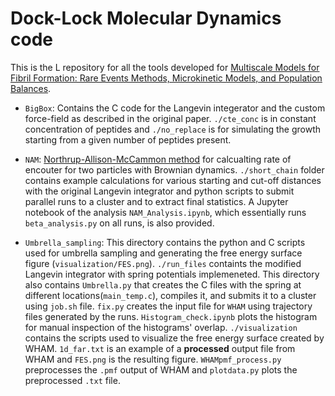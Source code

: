 # Dock-Lock Molecular Dynamics code

This is the L repository for all the tools developed for [Multiscale Models for Fibril Formation: Rare Events Methods, Microkinetic Models, and Population Balances](https://www.mdpi.com/2075-1729/11/6/570).

* `BigBox`: Contains the C code for the Langevin integerator and the custom force-field as described in the original paper. 
`./cte_conc` is in constant concentration of peptides and `./no_replace` is for simulating the growth starting from a given number of peptides present.

* `NAM`: [Northrup-Allison-McCammon method](https://doi.org/10.1063/1.446900) for calcualting rate of encouter for two particles with Brownian dynamics.
`./short_chain` folder contains example calculations for various starting and cut-off distances with the original Langevin integrator and python scripts to submit parallel runs to a cluster and to extract final statistics. A Jupyter notebook of the analysis `NAM_Analysis.ipynb`, which essentially runs `beta_analysis.py` on all runs, is also provided.

* `Umbrella_sampling`: This directory contains the python and C scripts used for umbrella sampling and generating the free energy surface figure (`visualization/FES.png`).
`./run_files` containts the modified Langevin integrator with spring potentials implemeneted. This directory also contains `Umbrella.py` that creates the C files with the spring at different locations(`main_temp.c`), compiles it, and submits it to a cluster using `job.sh` file. `fix.py` creates the input file for `WHAM` using trajectory files generated by the runs. `Histogram_check.ipynb` plots the histogram for manual inspection of the histograms' overlap.
`./visualization` contains the scripts used to visualize the free energy surface created by WHAM. `1d_far.txt` is an example of a **processed** output file from WHAM and `FES.png` is the resulting figure. `WHAMpmf_process.py` preprocesses the `.pmf` output of WHAM and `plotdata.py` plots the preprocessed `.txt` file.

